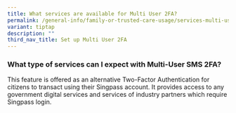```yaml
---
title: What services are available for Multi User 2FA?
permalink: /general-info/family-or-trusted-care-usage/services-multi-user-2fa/
variant: tiptap
description: ""
third_nav_title: Set up Multi User 2FA
---
```

<h3>What type of services can I expect with Multi-User SMS 2FA?</h3>
<p>This feature is offered as an alternative Two-Factor Authentication for
citizens to transact using their Singpass account. It provides access to
any government digital services and services of industry partners which
require Singpass login.</p>